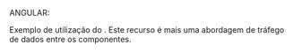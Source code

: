 ANGULAR:

Exemplo de utilização do <ng-content>. Este recurso é mais uma abordagem de tráfego de dados entre os componentes.
